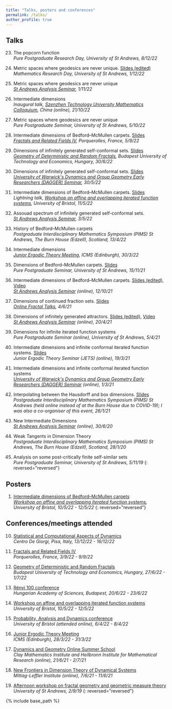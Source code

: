 ```yaml
---
title: "Talks, posters and conferences"
permalink: /talks/
author_profile: true
---
```


## Talks

23. The popcorn function  
*Pure Postgraduate Research Day, University of St Andrews, 8/12/22*

22. Metric spaces where geodesics are never unique. [Slides (edited)](https://amlan-banaji.github.io/files/Geodesics2022.pdf)  
*Mathematics Research Day, University of St Andrews, 1/12/22*

21. Metric spaces where geodesics are never unique  
*[St Andrews Analysis Seminar](http://www-maths.mcs.st-andrews.ac.uk/pg/pure/Analysis/seminars.html), 1/11/22*

20. Intermediate dimensions  
*Inaugural talk, [Szenzhen Technology University Mathematics Colloquium](https://bdi.sztu.edu.cn/info/1345/5449.htm?fbclid=IwAR24TwwWZpz-LjUtDVF4E49awaOp44hBmeUaLuShGPFC1-F0RLac02d1_as), China (online), 21/10/22*

19. Metric spaces where geodesics are never unique  
*Pure Postgraduate Seminar, University of St Andrews, 5/10/22*

18. Intermediate dimensions of Bedford–McMullen carpets. [Slides](https://amlan-banaji.github.io/files/Porquerolles2022.pdf)  
*[Fractals and Related Fields IV](https://farf4.math.cnrs.fr/), Porquerolles, France, 5/9/22*

17. Dimensions of infinitely generated self-conformal sets. [Slides](https://amlan-banaji.github.io/files/Budapest2022.pdf)  
*[Geometry of Deterministic and Random Fractals](https://simon60.math.bme.hu/), Budapest University of Technology and Economics, Hungary, 30/6/22*

16. Dimensions of infinitely generated self-conformal sets. [Slides](https://amlan-banaji.github.io/files/Warwick2022.pdf)  
*[University of Warwick's Dynamics and Group Geometry Early Researchers (DAGGER) Seminar](https://warwick.ac.uk/fac/sci/maths/research/events/seminars/areas/dagger), 30/5/22*

15. Intermediate dimensions of Bedford–McMullen carpets. [Slides](https://amlan-banaji.github.io/files/BedfordBristolWorkshop.pdf)  
*Lightning talk, [Workshop on affine and overlapping iterated function systems](https://www.troscheit.eu/workshop2022/index.html), University of Bristol, 11/5/22*

14. Assouad spectrum of infinitely generated self-conformal sets.  
*[St Andrews Analysis Seminar](http://www-maths.mcs.st-andrews.ac.uk/pg/pure/Analysis/seminars.html), 3/5/22*

13. History of Bedford–McMullen carpets  
*Postgraduate Interdisciplinary Mathematics Symposium (PIMS) St Andrews, The Burn House (Edzell), Scotland, 13/4/22*

12. Intermediate dimensions  
*[Junior Ergodic Theory Meeting](https://www.icms.org.uk/workshops/2022/junior-ergodic-theory-meeting), ICMS (Edinburgh), 30/3/22*

11. Dimensions of Bedford–McMullen carpets. [Slides](https://amlan-banaji.github.io/files/BedfordPPS.pdf)  
*Pure Postgraduate Seminar, University of St Andrews, 15/11/21*

10. Intermediate dimensions of Bedford–McMullen carpets. [Slides (edited)](https://amlan-banaji.github.io/files/BedfordAnalysisSeminar.pdf), [Video](https://www.youtube.com/watch?v=hoHdg71ycqs)  
*[St Andrews Analysis Seminar](http://www-maths.mcs.st-andrews.ac.uk/pg/pure/Analysis/seminars.html) (online), 12/10/21*

9. Dimensions of continued fraction sets. [Slides](https://amlan-banaji.github.io/files/Workshop2021.pdf)  
*[Online Fractal Talks](https://people.maths.bris.ac.uk/~matmj/BBMOS.html), 4/6/21*

8. Dimensions of infinitely generated attractors. [Slides (edited)](https://amlan-banaji.github.io/files/AnalysisSeminarApril2021.pdf), [Video](https://www.youtube.com/watch?v=KL6q4UNnVEk)  
*[St Andrews Analysis Seminar](http://www-maths.mcs.st-andrews.ac.uk/pg/pure/Analysis/seminars.html) (online), 20/4/21*

7. Dimensions for infinite iterated function systems  
*Pure Postgraduate Seminar (online), University of St Andrews, 5/4/21*

6. Intermediate dimensions and infinite conformal iterated function systems. [Slides](https://amlan-banaji.github.io/files/JETStalkMarch2021.pdf)  
*Junior Ergodic Theory Seminar (JETS) (online), 19/3/21*

5. Intermediate dimensions and infinite conformal iterated function systems  
*[University of Warwick's Dynamics and Group Geometry Early Researchers (DAGGER) Seminar](https://warwick.ac.uk/fac/sci/maths/research/events/seminars/areas/dagger) (online), 1/3/21*

4. Interpolating between the Hausdorff and box dimensions. [Slides](https://amlan-banaji.github.io/files/Burn2021Website.pdf)  
*Postgraduate Interdisciplinary Mathematics Symposium (PIMS) St Andrews (held online instead of at the Burn House due to COVID-19); I was also a co-organiser of this event, 26/1/21* 

3. New Intermediate Dimensions  
*[St Andrews Analysis Seminar](http://www-maths.mcs.st-andrews.ac.uk/pg/pure/Analysis/seminars.html) (online), 30/6/20*

2. Weak Tangents in Dimension Theory  
*Postgraduate Interdisciplinary Mathematics Symposium (PIMS) St Andrews, The Burn House (Edzell), Scotland, 28/1/20*

1. Analysis on some post-critically finite self-similar sets  
*Pure Postgraduate Seminar, University of St Andrews, 5/11/19*
{: reversed="reversed"}
## Posters

1. [Intermediate dimensions of Bedford–McMullen carpets](https://amlan-banaji.github.io/files/BristolCarpetsPoster.pdf)  
*[Workshop on affine and overlapping iterated function systems](https://www.troscheit.eu/workshop2022/index.html), University of Bristol, 10/5/22 - 12/5/22*
{: reversed="reversed"}
## Conferences/meetings attended

10. [Statistical and Computational Aspects of Dynamics](http://www.crm.sns.it/event/507/)  
*Centro De Giorgi, Pisa, Italy, 13/12/22 - 16/12/22*

9. [Fractals and Related Fields IV](https://farf4.math.cnrs.fr/)  
*Porquerolles, France, 3/9/22 - 9/9/22*

8. [Geometry of Deterministic and Random Fractals](https://simon60.math.bme.hu/)  
*Budapest University of Technology and Economics, Hungary, 27/6/22 - 1/7/22*

7. [Rényi 100 conference](https://conferences.renyi.hu/renyi100/home)  
*Hungarian Academy of Sciences, Budapest, 20/6/22 - 23/6/22*

6. [Workshop on affine and overlapping iterated function systems](https://www.troscheit.eu/workshop2022/index.html)  
*University of Bristol, 10/5/22 - 12/5/22*

5. [Probability, Analysis and Dynamics conference](https://people.maths.bris.ac.uk/~mb13434/pad21/)  
*University of Bristol (attended online), 6/4/22 - 8/4/22*

4. [Junior Ergodic Theory Meeting](https://www.icms.org.uk/workshops/2022/junior-ergodic-theory-meeting)  
*ICMS (Edinburgh), 28/3/22 - 31/3/22*

3. [Dynamics and Geometry Online Summer School](https://heilbronn.ac.uk/2020/12/17/cmi-himr-dynamics-and-geometry-summer-school/)  
*Clay Mathematics Institute and Heilbronn Institute for Mathematical Research (online), 21/6/21 - 2/7/21*

2. [New Frontiers in Dimension Theory of Dynamical Systems](http://mittag-leffler.se/konferens/new-frontiers-dimension-theory-dynamical-systems-applications-metric-number-theory-web)  
*Mittag-Leffler Institute (online), 7/6/21 - 11/6/21*

1. [Afternoon workshop on fractal geometry and geometric measure theory](http://www.mcs.st-andrews.ac.uk/~jmf32/FG19.html)  
*University of St Andrews, 2/9/19*
{: reversed="reversed"}

{% include base_path %}
